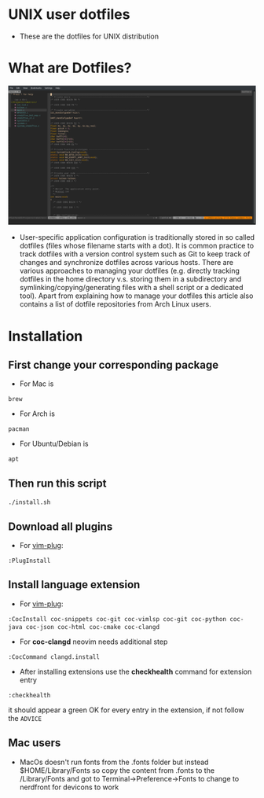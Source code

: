 # UNIX user dotfiles
* These are the dotfiles for UNIX distribution 
# What are Dotfiles?
![screenshot](images/Screenshot.png)
* User-specific application configuration is traditionally stored in so called dotfiles (files whose filename starts with a dot). It is common practice to track dotfiles with a version control system such as Git to keep track of changes and synchronize dotfiles across various hosts. There are various approaches to managing your dotfiles (e.g. directly tracking dotfiles in the home directory v.s. storing them in a subdirectory and symlinking/copying/generating files with a shell script or a dedicated tool). Apart from explaining how to manage your dotfiles this article also contains a list of dotfile repositories from Arch Linux users.

# Installation
## First change your corresponding package 
* For Mac is 
```
brew
```
* For Arch is
```
pacman
```
* For Ubuntu/Debian is
```
apt
```
## Then run this script 
```
./install.sh
```
## Download all plugins
* For [vim-plug](https://github.com/junegunn/vim-plug):
```
:PlugInstall
```
## Install language extension
* For [vim-plug](https://github.com/junegunn/vim-plug):
```
:CocInstall coc-snippets coc-git coc-vimlsp coc-git coc-python coc-java coc-json coc-html coc-cmake coc-clangd
```
* For **coc-clangd** neovim needs additional step
```
:CocCommand clangd.install
```
* After installing extensions use the **checkhealth** command for extension entry
```
:checkhealth
```
it should appear a green OK for every entry in the extension, if not follow the ```ADVICE```
## Mac users 
* MacOs doesn't run fonts from the .fonts folder but instead $HOME/Library/Fonts so copy the content from .fonts to the /Library/Fonts and got to Terminal->Preference->Fonts to change to nerdfront for devicons to work
